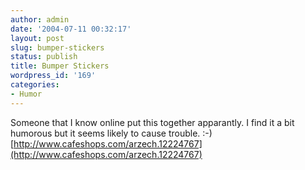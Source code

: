 ```yaml
---
author: admin
date: '2004-07-11 00:32:17'
layout: post
slug: bumper-stickers
status: publish
title: Bumper Stickers
wordpress_id: '169'
categories:
- Humor
---
```


Someone that I know online put this together apparantly. I find it a bit
humorous but it seems likely to cause trouble. :-)
[http://www.cafeshops.com/arzech.12224767](http://www.cafeshops.com/arzech.12224767)
